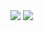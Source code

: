 <img src="https://github-readme-stats.vercel.app/api?username=fukuroxp&show_icons=true&theme=radical">
<img src="https://github-readme-stats.vercel.app/api/top-langs/?username=anuraghazra&layout=compact&theme=radical">
<!--
**fukuroxp/fukuroxp** is a ✨ _special_ ✨ repository because its `README.md` (this file) appears on your GitHub profile.

Here are some ideas to get you started:

- 🔭 I’m currently working on ...
- 🌱 I’m currently learning ...
- 👯 I’m looking to collaborate on ...
- 🤔 I’m looking for help with ...
- 💬 Ask me about ...
- 📫 How to reach me: ...
- 😄 Pronouns: ...
- ⚡ Fun fact: ...
-->
